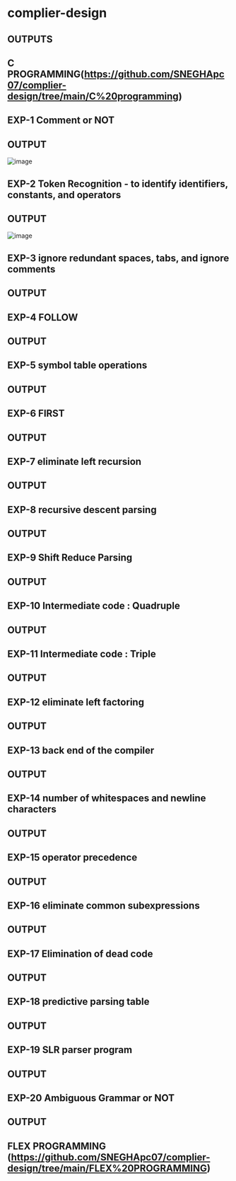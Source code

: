 # complier-design
## OUTPUTS
## C PROGRAMMING(https://github.com/SNEGHApc07/complier-design/tree/main/C%20programming)
## EXP-1 Comment or NOT
## OUTPUT
![image](https://github.com/SNEGHApc07/complier-design/assets/112924718/76c2e375-b4b6-4eb5-9a08-64b85b24576a)

## EXP-2 Token Recognition - to identify identifiers, constants, and operators
## OUTPUT
![image](https://github.com/SNEGHApc07/complier-design/assets/112924718/74df3e84-4f7f-4ac6-80f9-30423fa0a292)

## EXP-3 ignore redundant spaces, tabs, and ignore comments
## OUTPUT
## EXP-4 FOLLOW
## OUTPUT
## EXP-5 symbol table operations
## OUTPUT
## EXP-6 FIRST
## OUTPUT
## EXP-7 eliminate left recursion
## OUTPUT
## EXP-8 recursive descent parsing
## OUTPUT
## EXP-9 Shift Reduce Parsing
## OUTPUT
## EXP-10 Intermediate code : Quadruple
## OUTPUT
## EXP-11 Intermediate code : Triple
## OUTPUT
## EXP-12 eliminate left factoring
## OUTPUT
## EXP-13 back end of the compiler
## OUTPUT
## EXP-14 number of whitespaces and newline characters
## OUTPUT
## EXP-15 operator precedence 
## OUTPUT
## EXP-16 eliminate common subexpressions
## OUTPUT
## EXP-17 Elimination of dead code
## OUTPUT
## EXP-18 predictive parsing table
## OUTPUT
## EXP-19 SLR parser program
## OUTPUT
## EXP-20 Ambiguous Grammar or NOT
## OUTPUT

## FLEX PROGRAMMING (https://github.com/SNEGHApc07/complier-design/tree/main/FLEX%20PROGRAMMING)


